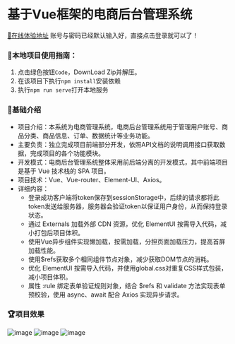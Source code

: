 # 基于Vue框架的电商后台管理系统   


[:checkered_flag:在线体验地址](http://121.89.239.85/) 账号与密码已经默认输入好，直接点击登录就可以了！

### :bell:本地项目使用指南：
1. 点击绿色按钮`Code`，DownLoad Zip并解压。
2. 在该项目下执行`npm install`安装依赖
3. 执行`npm run serve`打开本地服务

### :microphone:基础介绍
- 项目介绍：本系统为电商管理系统，电商后台管理系统用于管理用户账号、商品分类、商品信息、订单、数据统计等业务功能。
- 主要负责：独立完成项目前端部分开发，依照API文档的说明调用接口获取数据，完成项目的各个功能模块。
- 开发模式：电商后台管理系统整体采用前后端分离的开发模式，其中前端项目是基于 Vue 技术栈的 SPA 项目。
- 项目技术：Vue、Vue-router、Element-UI、Axios。
- 详细内容：
  -  登录成功客户端将token保存到sessionStorage中，后续的请求都将此token发送给服务器，服务器会验证token以保证用户身份，从而保持登录状态。  
  -  通过 Externals 加载外部 CDN 资源，优化 ElementUI 按需导入代码，减小打包后项目体积。
  -  使用Vue异步组件实现懒加载，按需加载，分担页面加载压力，提高首屏加载性能。
  -  使用$refs获取多个相同组件节点对象，减少获取DOM节点的消耗。
  -  优化 ElementUI 按需导入代码，并使用global.css对重复CSS样式包装，减小项目体积。
  -  属性 :rule 绑定表单验证规则对象，结合 $refs 和 validate 方法实现表单预校验，使用 async、await 配合 Axios 实现异步请求。

### :trophy:项目效果
![image](https://user-images.githubusercontent.com/61936126/116988230-ae417f80-ad02-11eb-8fe7-3ee4645e0116.png)
![image](https://user-images.githubusercontent.com/61936126/116988288-c0232280-ad02-11eb-978f-4a5ebecd2127.png)
![image](https://user-images.githubusercontent.com/61936126/116988385-de891e00-ad02-11eb-8f60-b6b26031774b.png)

